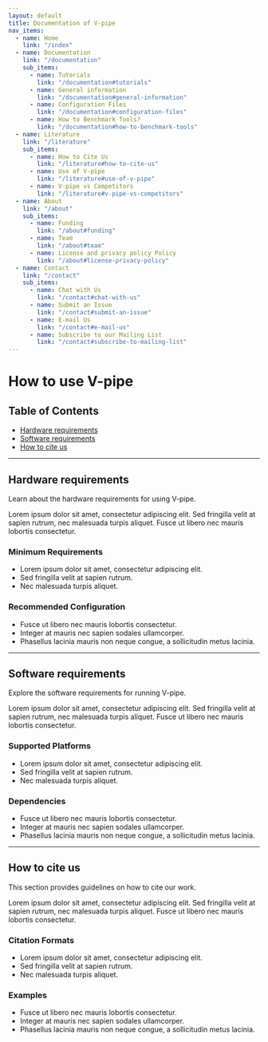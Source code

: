 ```yaml
---
layout: default
title: Documentation of V-pipe
nav_items:
  - name: Home
    link: "/index"
  - name: Documentation
    link: "/documentation"
    sub_items:
      - name: Tutorials
        link: "/documentation#tutorials"
      - name: General information
        link: "/documentation#general-information"
      - name: Configuration Files
        link: "/documentation#configuration-files"
      - name: How to Benchmark Tools?
        link: "/documentation#how-to-benchmark-tools"
  - name: Literature
    link: "/literature"
    sub_items:
      - name: How to Cite Us
        link: "/literature#how-to-cite-us"
      - name: Use of V-pipe
        link: "/literature#use-of-v-pipe"
      - name: V-pipe vs Competitors
        link: "/literature#v-pipe-vs-competitors"
  - name: About
    link: "/about"
    sub_items:
      - name: Funding
        link: "/about#funding"
      - name: Team
        link: "/about#team"
      - name: License and privacy policy Policy
        link: "/about#license-privacy-policy"
  - name: Contact
    link: "/contact"
    sub_items:
      - name: Chat with Us
        link: "/contact#chat-with-us"
      - name: Submit an Issue
        link: "/contact#submit-an-issue"
      - name: E-mail Us
        link: "/contact#e-mail-us"
      - name: Subscribe to our Mailing List
        link: "/contact#subscribe-to-mailing-list"
---
```


# How to use V-pipe

## Table of Contents
- [Hardware requirements](#hardware-requirements)
- [Software requirements](#software-requirements)
- [How to cite us](#how-to-cite-us)

---

## Hardware requirements
Learn about the hardware requirements for using V-pipe.

Lorem ipsum dolor sit amet, consectetur adipiscing elit. Sed fringilla velit at sapien rutrum, nec malesuada turpis aliquet. Fusce ut libero nec mauris lobortis consectetur.

### Minimum Requirements
- Lorem ipsum dolor sit amet, consectetur adipiscing elit.
- Sed fringilla velit at sapien rutrum.
- Nec malesuada turpis aliquet.

### Recommended Configuration
- Fusce ut libero nec mauris lobortis consectetur.
- Integer at mauris nec sapien sodales ullamcorper.
- Phasellus lacinia mauris non neque congue, a sollicitudin metus lacinia.

---

## Software requirements
Explore the software requirements for running V-pipe.

Lorem ipsum dolor sit amet, consectetur adipiscing elit. Sed fringilla velit at sapien rutrum, nec malesuada turpis aliquet. Fusce ut libero nec mauris lobortis consectetur.

### Supported Platforms
- Lorem ipsum dolor sit amet, consectetur adipiscing elit.
- Sed fringilla velit at sapien rutrum.
- Nec malesuada turpis aliquet.

### Dependencies
- Fusce ut libero nec mauris lobortis consectetur.
- Integer at mauris nec sapien sodales ullamcorper.
- Phasellus lacinia mauris non neque congue, a sollicitudin metus lacinia.

---

## How to cite us
This section provides guidelines on how to cite our work.

Lorem ipsum dolor sit amet, consectetur adipiscing elit. Sed fringilla velit at sapien rutrum, nec malesuada turpis aliquet. Fusce ut libero nec mauris lobortis consectetur.

### Citation Formats
- Lorem ipsum dolor sit amet, consectetur adipiscing elit.
- Sed fringilla velit at sapien rutrum.
- Nec malesuada turpis aliquet.

### Examples
- Fusce ut libero nec mauris lobortis consectetur.
- Integer at mauris nec sapien sodales ullamcorper.
- Phasellus lacinia mauris non neque congue, a sollicitudin metus lacinia.